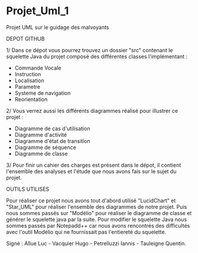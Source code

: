 # Projet_Uml_1
Projet UML sur le guidage des malvoyants

DEPOT GITHUB

1/ Dans ce dépot vous pourrez trouvez un dossier "src" contenant le squelette Java du projet composé des différentes classes l'implémentant : 
- Commande Vocale
- Instruction
- Localisation
- Parametre
- Systeme de navigation
- Reorientation

2/ Vous verrez aussi les différents diagrammes réalisé pour illustrer ce projet :
- Diagramme de cas d'utilisation
- Diagramme d'activité
- Diagramme d'état de transition
- Diagramme de séquence
- Diagramme de classe

3/ Pour finir un cahier des charges est présent dans le dépot, il contient l'ensemble des analyses et l'étude que nous avons fais sur le sujet du projet.

OUTILS UTILISES

Pour réaliser ce projet nous avons tout d'abord utilisé "LucidChart" et "Star_UML" pour réaliser l'ensemble des diagrammes de notre projet. Puis nous sommes passés sur "Modélio" pour réaliser le diagramme de classe et générer le squelette java par la suite. 
Pour modifier le squelette Java nous sommes passés par Notepadd++ car nous avons rencontrés des difficultés avec l'outil Modélio qui ne fournissait pas l'entiereté du squelette.

Signé : Allue Luc - Vacquier Hugo - Petrelluzzi Iannis - Tauleigne Quentin.


